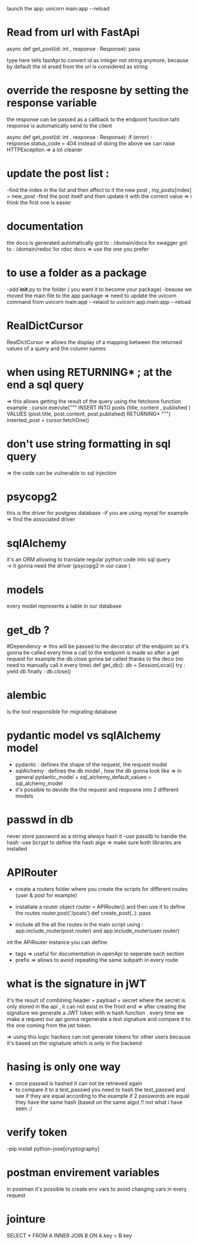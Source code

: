 launch the app: 
  uvicorn main:app --reload


# Read from url with FastApi
async def get_post(id: int , response : Response):
  pass
 
type here tells fastApi to convert id as integer not string anymore,
because by default the id arsed from the url is considered as string 


# override the resposne by setting the response variable 
the response can be passed as a callback to the endpoint function 
taht response is automatically send to the client  

async def get_post(id: int , response : Response):
  if (error) :
    response.status_code = 404
instead of doing the above we can raise HTTPException => a lot cleaner 


# update the post list : 
 -find the index in the list and then affect to it the new post , my_posts[index] = new_post 
 -find the post itself and then update it with the correct value 
 => i think the first one is easier 

# documentation 
the docs is generated automatically 
got to : /domain/docs for swagger 
got to : /domain/redoc for rdoc docs 
=> use the one you prefer 

# to use a folder as a package 
-add __init__.py  to the folder ( you want it to become your package)
-beause we moved the main file to the app package => need to update the uvicorn command from uvicorn main:app --relaod to uvicorn app.main:app --reload 


# RealDictCursor
RealDictCursor => allows the display of a mapping between the returned values of a query and the column names


# when using RETURNING* ; at the end a sql query 
=> this allows getting the result of the query using the fetchone function 
example : 
cursor.execute(""" INSERT INTO posts (title, content , published ) VALUES (post.title, post.content, post.published) RETURNING* """)
inserted_post =  cursor.fetchOne()

# don't use string formatting in sql query 
=> the code can be vulnerable to sql injection 

# psycopg2 
this is the driver for postgres database
-if you are using mysql for example => find the associated driver 

# sqlAlchemy
it's an ORM allowing to  translate regular python code into sql query  
-> it gonna need the driver (psycopg2 in our case )


# models 
every model represents a table in our database

# get_db ?
#Dependency => this will be passed to the decorator of the endpoint so it's gonna be called every time a call to the endpoint is made 
so after a get request for example the db.close gonna be called thanks to the deco (no need to manually call it every time)
def get_db(): 
    db = SessionLocal()
    try :
        yield db 
    finally :
        db.close()


# alembic
is the tool responsible for migrating database 

# pydantic model vs sqlAlchemy model
- pydantic :  defines the shape of the request, the request model 
- sqlAlchemy : defines the db model , how the db gonna look like 
=> in general pydantic_model + sql_alchemy_default_values = sql_alchemy_model 
- it's possible to devide the the request and resposne into 2 different models 

# passwd in db 
never store password as a string always hash it 
-use passlib to handle the hash 
-use bcrypt to define the hash algo
=> make sure both libraries are installed 


# APIRouter 
- create a routers folder where you create the scripts for different routes (user & post for example)
- instatiate a router object router = APIRouter() and then use it to define the routes 
 router.post('/posts')
 def create_post(..):
  pass

- include all the  all the routes in the main script using : app.include_router(post.router) and app.include_router(user.router) 

int the APiRouter instance you can define 
- tags   => useful for documentation in openApi to seperate each section 
- prefix => allows to avoid repeating the same subpath in every route  

# what is the signature in jWT
it's the result of combining header + payload + secret 
where the secret is only stored in the api , it can not exist in the front end 
=> after creating the signature we generate a JWT token with w hash function .
every time we make a request our api gonna regenerate a test signature and compare it to the one coming from the jwt token.

=> using this logic hackers can not generate tokens for other users because it's based on the signature which is only in the backend 


# hasing is only one way
- once passwd is hashed it can not be retrieved again 
- to compare it to a test_passwd you need to hash the test_passwd and see if they are equal 
according to the example if 2 passwords are equal they have the same hash (based on the same algo) 
!! not what i have seen :/ 


# verify token 
-pip install python-jose[cryptography] 

# postman envirement variables
in postman it's possible to create env vars to avoid changing vars in every request 

# jointure 
SELECT *
FROM A
INNER JOIN B ON A.key = B.key